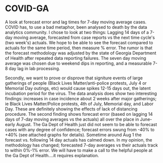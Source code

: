 # COVID-GA
  A look at forecast error and lag times for 7-day moving average cases.
COVID has, to use a bad metaphor, been analysed to death by the data analytics community.    I chose to look at two things:
Lagging 14 days of a 7-day moving average, forecasted from case reports vs the next time cycle's (two week's) actuals.    We hope to be able to see the forecast compared to actuals for the same time period, then measure % error.  The rumor is that the forecast methodology was adjusted by the state of Georgia Department of Health after repeated data reporting failures.
  The seven day moving average was chosen due to weekend dips in reporting, and a measurable 7-8 day lag in lab processing.

  Secondly, we want to prove or disprove that signiture events of large gatherings of people (Black Lives Matter/anti-police protests, July 4 or Memorial Day outings, etc) would cause spikes 12-15 days out, the latent incubation period for the virus.
  The data analysis does show two interesting findings: increases in case incidence about 2 weeks after major gatherings; ie Black Lives Matter/Police protests, 4th of July, Memorial day, and Labor Day.    These are definitely showing the effects of lack of distancing procedure.    The second finding shows forecast error (based on lagging 14 days of 7-day moving averages vs the actuals) all over the place in June-early August.    The Ga Dept of Health just did not seem to be able to forecast cases with any degree of confidence; forecast errors swung from -40% to +40% (see attached graphs for details).      Sometime around Aug 1 the forecast vs. following 14 day actuals has calmed down.
    In my opinion, the methodology has changed; forecasted 7-day averages vs their actuals track to within 0%-1% error.    We will have to make a call to the helpful people at the 
Ga Dept of Health....it requires explanation.    


